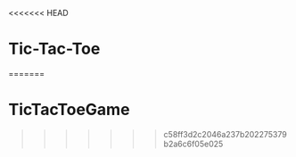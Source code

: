 <<<<<<< HEAD
# Tic-Tac-Toe
=======
# TicTacToeGame
>>>>>>> c58ff3d2c2046a237b202275379b2a6c6f05e025
